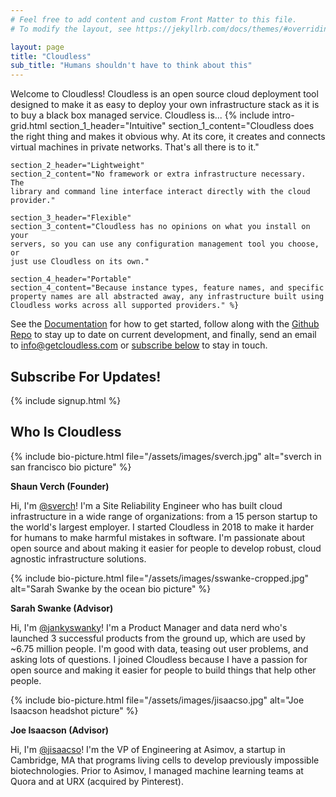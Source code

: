 ```yaml
---
# Feel free to add content and custom Front Matter to this file.
# To modify the layout, see https://jekyllrb.com/docs/themes/#overriding-theme-defaults

layout: page
title: "Cloudless"
sub_title: "Humans shouldn't have to think about this"
---
```

Welcome to Cloudless!  Cloudless is an open source cloud deployment tool
designed to make it as easy to deploy your own infrastructure stack as it is to
buy a black box managed service.  Cloudless is...
{% include intro-grid.html
    section_1_header="Intuitive"
    section_1_content="Cloudless does the right thing and makes it obvious why.
    At its core, it creates and connects virtual machines in private networks.
    That's all there is to it."

    section_2_header="Lightweight"
    section_2_content="No framework or extra infrastructure necessary.  The
    library and command line interface interact directly with the cloud
    provider."

    section_3_header="Flexible"
    section_3_content="Cloudless has no opinions on what you install on your
    servers, so you can use any configuration management tool you choose, or
    just use Cloudless on its own."

    section_4_header="Portable"
    section_4_content="Because instance types, feature names, and specific
    property names are all abstracted away, any infrastructure built using
    Cloudless works across all supported providers." %}

See the [Documentation](https://docs.getcloudless.com/) for how to get started,
follow along with the [Github Repo](https://github.com/getcloudless/cloudless)
to stay up to date on current development, and finally, send an email to
[info@getcloudless.com](info@getcloudless.com) or [subscribe
below](/#subscribe-for-updates) to stay in touch.

## Subscribe For Updates!
{% include signup.html %}

## Who Is Cloudless

{% include bio-picture.html file="/assets/images/sverch.jpg" alt="sverch in san francisco bio picture" %}

**Shaun Verch (Founder)**

Hi, I'm [@sverch](https://github.com/sverch)!  I'm a Site Reliability Engineer
who has built cloud infrastructure in a wide range of organizations: from a 15
person startup to the world's largest employer.  I started Cloudless in 2018 to
make it harder for humans to make harmful mistakes in software.  I'm passionate
about open source and about making it easier for people to develop robust, cloud
agnostic infrastructure solutions.

{% include bio-picture.html
   file="/assets/images/sswanke-cropped.jpg"
   alt="Sarah Swanke by the ocean bio picture" %}

**Sarah Swanke (Advisor)**

Hi, I'm [@jankyswanky](https://github.com/jankyswanky)!  I'm a Product Manager
and data nerd who's launched 3 successful products from the ground up, which are
used by ~6.75 million people. I'm good with data, teasing out user problems, and
asking lots of questions. I joined Cloudless because I have a passion for open
source and making it easier for people to build things that help other people.

{% include bio-picture.html
   file="/assets/images/jisaacso.jpg"
   alt="Joe Isaacson headshot picture" %}

**Joe Isaacson (Advisor)**

Hi, I'm [@jisaacso](https://github.com/jisaacso)!  I'm the VP of Engineering at
Asimov, a startup in Cambridge, MA that programs living cells to develop
previously impossible biotechnologies.  Prior to Asimov, I managed machine
learning teams at Quora and at URX (acquired by Pinterest).
